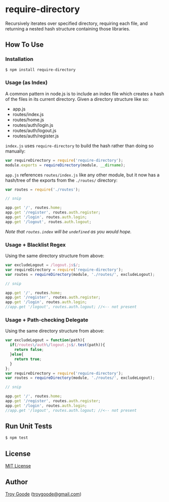 # require-directory

Recursively iterates over specified directory, requiring each file, and returning a nested hash structure containing those libraries.

## How To Use

### Installation

```bash
$ npm install require-directory
```

### Usage (as Index)

A common pattern in node.js is to include an index file which creates a hash of the files in its current directory. Given a directory structure like so:

* app.js
* routes/index.js
* routes/home.js
* routes/auth/login.js
* routes/auth/logout.js
* routes/auth/register.js

`index.js` uses `require-directory` to build the hash rather than doing so manually:

```javascript
var requireDirectory = require('require-directory');
module.exports = requireDirectory(module, __dirname);
```

`app.js` references `routes/index.js` like any other module, but it now has a hash/tree of the exports from the `./routes/` directory:

```javascript
var routes = require('./routes');

// snip

app.get '/', routes.home;
app.get '/register', routes.auth.register;
app.get '/login', routes.auth.login;
app.get '/logout', routes.auth.logout;
```

*Note that `routes.index` will be `undefined` as you would hope.*

### Usage + Blacklist Regex

Using the same directory structure from above:

```javascript
var excludeLogout = /logout.js$/;
var requireDirectory = require('require-directory');
var routes = requireDirectory(module, './routes/', excludeLogout);

// snip

app.get '/', routes.home;
app.get '/register', routes.auth.register;
app.get '/login', routes.auth.login;
//app.get '/logout', routes.auth.logout; //<-- not present
```

### Usage + Path-checking Delegate

Using the same directory structure from above:

```javascript
var excludeLogout = function(path){
  if(/routes\/auth\/logout.js$/.test(path)){
    return false;
  }else{
    return true;
  }
};
var requireDirectory = require('require-directory');
var routes = requireDirectory(module, './routes/', excludeLogout);

// snip

app.get '/', routes.home;
app.get '/register', routes.auth.register;
app.get '/login', routes.auth.login;
//app.get '/logout', routes.auth.logout; //<-- not present
```

## Run Unit Tests

```bash
$ npm test
```

## License

[MIT License](http://www.opensource.org/licenses/mit-license.php)

## Author

[Troy Goode](https://github.com/TroyGoode) ([troygoode@gmail.com](mailto:troygoode@gmail.com))

